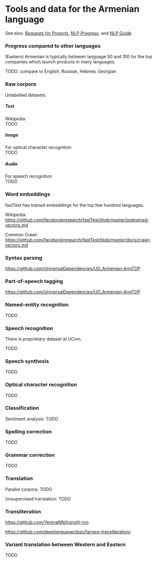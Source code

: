 # Tools and data for the Armenian language

See also: [*Requests for Projects*](/rfp/), [NLP Progress](https://nlpprogress.com/), and [NLP Guide](https://nlpguide.github.io/)

### Progress compared to other languages

(Eastern) Armenian is typically between language 50 and 100 for the top companies which launch products in many languages.

TODO: compare to English, Russian, Hebrew, Georgian

### Raw corpora
Unlabelled datasets.
##### Text
Wikipedia  
TODO
##### Image
For optical character recognition  
TODO
##### Audio
For speech recognition  
TODO

### Word embeddings

fastText has trained embeddings for the top few hundred languages.

Wikipedia: https://github.com/facebookresearch/fastText/blob/master/pretrained-vectors.md

Common Crawl: https://github.com/facebookresearch/fastText/blob/master/docs/crawl-vectors.md


### Syntax parsing

https://github.com/UniversalDependencies/UD_Armenian-ArmTDP


### Part-of-speech tagging

https://github.com/UniversalDependencies/UD_Armenian-ArmTDP


### Named-entity recognition

TODO


### Speech recognition

There is proprietary dataset at UCom.

TODO


### Speech synthesis

TODO


### Optical character recognition

TODO


### Classification

Sentiment analysis: TODO


### Spelling correction

TODO


### Grammar correction

TODO


### Translation

Parallel corpora: TODO

Unsupervised translation: TODO


### Transliteration

https://github.com/YerevaNN/translit-rnn

https://github.com/deeplanguageclass/fairseq-transliteration/


### Variant translation between Western and Eastern

TODO


